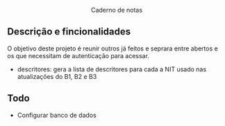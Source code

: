 <p align="center">
Caderno de notas
</p>

## Descrição e fincionalidades

O objetivo deste projeto é reunir outros já feitos e seprara entre abertos e os que necessitam de autenticação para acessar.
- descritores: gera a lista de descritores para cada a NIT usado nas atualizações do B1, B2 e B3


## Todo

- Configurar banco de dados


